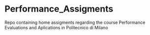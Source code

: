 # Performance_Assigments
Repo containing home assigments regarding the course Performance Evaluations and Aplications in Politecnico di Milano
